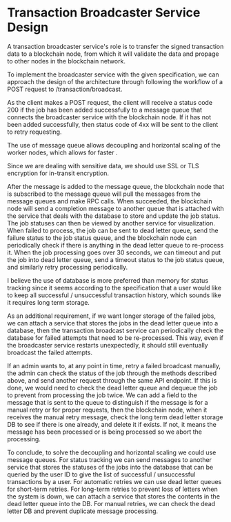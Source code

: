 # Transaction Broadcaster Service Design 

A transaction broadcaster service's role is to transfer the signed transaction data to a blockchain node, from which it will validate the data and propage to other nodes in the blockchain network.

To implement the broadcaster service with the given specification, we can approach the design of the architecture through following the workflow of a POST request to /transaction/broadcast. 

As the client makes a POST request, the client will receive a status code 200 if the job has been added successfully to a message queue that connects the broadcaster service with the blockchain node. If it has not been added successfully, then status code of 4xx will be sent to the client to retry requesting.

The use of message queue allows decoupling and horizontal scaling of the worker nodes, which allows for faster .

Since we are dealing with sensitive data, we should use SSL or TLS encryption for in-transit encryption. 

After the message is added to the message queue, the blockchain node that is subscribed to the message queue will pull the messages from the message queues and make RPC calls. When succeeded, the blockchain node will send a completion message to another queue that is attached with the service that deals with the database to store and update the job status. The job statuses can then be viewed by another service for visualization. When failed to process, the job can be sent to dead letter queue, send the failure status to the job status queue, and the blockchain node can periodically check if there is anything in the dead letter queue to re-process it. When the job processing goes over 30 seconds, we can timeout and put the job into dead letter queue, send a timeout status to the job status queue, and similarly retry processing periodically. 

I believe the use of database is more preferred than memory for status tracking since it seems according to the specification that a user would like to keep all successful / unsuccessful transaction history, which sounds like it requires long term storage. 

As an additional requirement, if we want longer storage of the failed jobs, we can attach a service that stores the jobs in the dead letter queue into a database, then the transaction broadcast service can periodically check the database for failed attempts that need to be re-processed. This way, even if the broadcaster service restarts unexpectedly, it should still eventually broadcast the failed attempts. 

If an admin wants to, at any point in time, retry a failed broadcast manually, the admin can check the status of the job through the methods described above, and send another request through the same API endpoint. If this is done, we would need to check the dead letter queue and dequeue the job to prevent from processing the job twice. We can add a field to the message that is sent to the queue to distinguish if the message is for a manual retry or for proper requests, then the blockchain node, when it receives the manual retry message, check the long term dead letter storage DB to see if there is one already, and delete it if exists. If not, it means the message has been processed or is being processed so we abort the processing.

To conclude, to solve the decoupling and horizontal scaling we could use message queues. For status tracking we can send messages to another service that stores the statuses of the jobs into the database that can be queried by the user ID to give the list of successful / unsuccessful transactions by a user. For automatic retries we can use dead letter queues for short-term retries. For long-term retries to prevent loss of letters when the system is down, we can attach a service that stores the contents in the dead letter queue into the DB. For manual retries, we can check the dead letter DB and prevent duplicate message processing.


